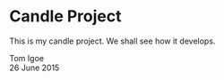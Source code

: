 # Candle Project	

This is my candle project. We shall see how it develops.

Tom Igoe <br> 
26 June 2015